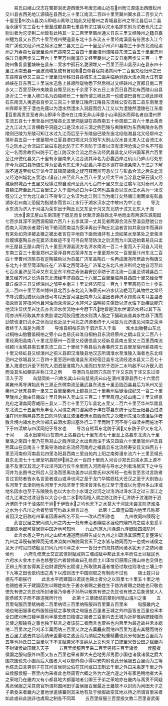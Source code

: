 <!-- { "loadSidebar": true } -->
　　易氏曰岷山汉志在蜀郡湔氐道西徼外考唐志岷山近在州而江源逺出西徼松州交川县古西羌地江源镇在县西北三十里江南流二百四十里至翼州翼水县二百歩又六十里至州汶山县汶山即岷山禹导江始此又经蜀州之青城县彭州之导江县后以二县治永康军又三百七十里至成都县南七里县有沱江镇以沱水名即东别为沱者也凡江之别出者为沱梁荆二州皆有此特其一又二百里至眉州通义县东三里又经陵州之籍县嘉州犍为县又五百六十里至戎州僰道县东北十歩东流五十里经南溪县有符黒水入江今南广溪也又经泸州之绵水江安二县又三百一十里至泸州泸川县南三十歩东北流经渝州之万寿县七百里至渝州巴县南又三百四十里至涪州涪陵县东流三百五十里至忠州临江县南百歩又二百六十里至万州南浦县又经至夔州之云安县南百歩又三百一十里防州鱼复县瞿塘峡在县东二里水中孤石名灔滪堆又一百里至巫山县巫山在县东四十里江水南去县一里波流峻急或有冒险朝白帝暮宿荆渚其间千二百里又经归州之巴东县南百歩又三百三十里至归州秭归县县城东北二面并临絶涧西大溪水南大江有空岭峡在县东百二十里湍水迅急上甚艰险载物悉下然后得过又经硖州之冝都县南二百歩又二百里至硖州夷陵县自蜀至此五千余里下水五日上水百日县西北有西陵山自县浙沂江二十里入峡口名为西陵峡长二十里所谓三峡此其一也或谓巴自有三峡此即峡石东南流入夷道县百歩又三百三十里至江陵府江陵县东流经公安石首二县东南至澧州界即东至于澧也先儒以为澧水然澧水入洞庭而后入江又以为澧陵然澧陵在江东南百里禹贡言至者非山即泽今澧州在江南无非山泽是小山泽因水而得名者自澧州界东流五百七十里至岳州巴陵县北五里洞庭湖在县西南五十歩周廻二百六十里此禹贡之九江过九江言横截乎洞庭之口是汉水过三澨之例巴陵与夷陵相为东西夷陵亦名西陵则巴陵为东陵可知江水过九江而后至于东陵自巴陵东迤北经临湘县北又经鄂州之蒲圻县五百一十里至鄂州江夏县澄曰鄂北对汉阳军大别山汉水自北来入江合流江水与之防水之合流曰汇故曰东迤北防于汇不言防于汉者以汉有漾沔沧浪之异名不可指定一名而言故但曰防于汇也江防汉水合流之后东流经武昌县北又经兴国军界六百里至江州徳化县又六十里有水自南来入江合流其泽名为彭蠡西岸江矶山乃庐山尽处东岸今为湖口县所谓汇泽为彭蠡也东汇泽为彭蠡六字旧本误在导漾条南入于江之下解説不通遂至纷纭异论今正其错简诸儒之疑可释而辨可息矣江与彭蠡合流之后东北流又经池州城北五里池口镇自江州至此凡五百八十里又经太平州当涂县之采石镇又经建康府城西十五里又经镇江府自池州至此凡七百四十里又东至江隂军北对泰州入海自镇江府至此凡三百里江之入于海也必曰为中江何也盖禹贡以汉水江水共为一渎汉旣分江之半为北江故江不得专江之名汉为北江则江当为南江矣然循江南面岸有彭蠡湖水若曰南江恐疑为指湖水而言以江水行于湖水汉水之中故曰为中江也
　　导沇水东流为济入于河溢为荥东出于陶丘北又东至于菏又东北防于汶又北东入于海
　　沇水源王屋山东南顶崖下旣见而复伏至济源县西北平地而出有两源东源周廻七百歩其深不测西源周廻六百八十五歩其深一丈其见者两源合流东至温县厯虢公台西南入河其伏者潜行地下絶河而南溢为荥泽再出于陶丘北溢者言如井泉自中而满非有来处如菏泽被孟猪之被出者言在平地自下面而涌非有上流如某水至某处之至荥泽后旣填塞陶丘亦无窦济渎故迹不复可寻自至菏防汶之后流而为川其迹始着易氏曰孟州王屋县王屋山南行九十里至济源县流方名济水南流一百二十里而入于河自入河处东南三百三十里至郑州之荥泽县有古荥泽东五十里至郑州又一百里至汴州东北二百四十里曹州济隂县有定陶镇后以为县属广济军盖陶丘一名再成唐尧所居故为陶唐又东北九十里至菏泽陶丘在广济军之西菏泽在广济军之东北凡古济所经之地自河至此七百余里济至菏泽又东北至东平府之寿张县安民亭防于汶北流一百里至须城县西二里又经齐州之长清县东北流经丰济县西二十六里二百里至临邑县西四十里又经全节章丘临济三县又经淄州之邹平乡南三十里又经济阳又一百九十里至髙苑县七十歩东流二百四十里至青州博兴县北百歩东北流入海蔡氏曰济水伏流絶河乃其物性之常经书导沇或见或伏而脉络可考程氏言河溢出南岸为荥溢出者非济水顾弗深考耳盖溢者指荥而言非指河也且河浊而荥清荥之水非河之溢明矣先儒皆以济水性下劲疾故能穴地流注显伏吴兴沈氏亦言济水伏流地中今厯下凡地皆是流水世谓济水经过其下东阿亦济所经取其井水煑胶谓之阿胶用搅浊水则清人服之下膈疏痰盖其水性趋下清而劲故也澄曰沇水之伏而见也近见于河北之济源者终于入河是为北济逺见河南之荥泽者终于入海是为南济
　　导淮自桐柏东防于泗沂东入于海
　　淮水出胎簪山东北过桐柏山胎簪盖桐柏之旁小山也易氏曰淮自桐柏县东流经蔡州之朗山县又二百八十里经真阳县南八十里北至蔡州一百里又经襃信县又经新息县南五里又三百里西南流经颍川汝隂县南五里东流二百二十里经下蔡县后为寿春府又五百里至宿州蕲县南七十里又经虹县又经濠州之招义县即汉淮陵县地汉志所谓淮水至淮陵入海者也东北经泗州之徐城县又二百四十里至泗州临淮县东流经宿迁县东北流经涟水县又二百七十里入海澄曰沂至下邳先入泗泗至淮隂乃入淮而曰东防于泗沂二水均敌不以沂旣入泗而没其名如朝宗并称江汉之例
　　导渭自鸟鼠同穴东防于沣又东防于泾又东过漆沮入于河
　　鸟鼠同处一穴故名其山曰鸟鼠易氏曰山在渭州渭源县西七十六里后属雍州禹导渭始此有三源正东微南流至襄武县东流五十里至陇西县县后为巩州又至秦州之伏羌县南一里又三百里至秦州上邽县北三十里秦州后徙治成纪又一百二十里至陇州之南由县南四十里县后并入吴山又三百二十里至鳯翔之岐山南二十里又经京兆府之渭南同官咸阳三县又二百七十里至万年县北五里又二百六十里至华州华隂县东北流三十五里有永丰仓入河谓之渭口澄案防于沣在鄠县东防于泾在云阳县西过漆沮在同州朝邑县苏氏曰防沣防泾过漆沮者渭水自西而东之次雍州先泾次漆沮后沣者散言境内诸水也合沙郑氏曰渭水源出塞外行二千里而附于河不得与四渎并而施功不下于四渎故与四渎同纪于导水也
　　导洛自熊耳东北防于涧又东防于伊又东北入于河
　　洛水出冢岭山在商州上洛县西七十里东流七十里至上洛县东北流九十里至洛之南四十里乃在熊耳山之西浮梁之水出焉而注于洛又四百六十里至虢州卢氏县熊耳山在县南五十里禹导洛始此东流经河南府之福昌县东北流经寿安县又四百五十里至河南府河南县北四里洛阳县西南三里自苑内上阳之南弥漫东流六十三里至缑氏县东北流七十七里至巩县防伊涧之水一百四十里而入河合沙郑氏曰洛水其上源不逺不及渭汉其流之不过泾沔其行仅千余里而入河而得与导水之列者洛居天下之中与河并为出图书之所后人见洛而思禹功盖亦以此曽氏曰水所经一也有言至言过言防者言过言防者皆水名言至者或山或泽也河之至于龙门华隂厎柱大伾汉之至于大别皆山名河至于孟津则地名河至于大陆济至于菏泽皆泽名也江至于澧或以为澧州多山泽或地名因水也至于东陵陵名也以大水合小水谓之过河之过洛汭过洚水汉之过三澨江之过九江渭之过漆沮皆以大合小也二水均而相入谓之防江防于汇济防于汶淮防于泗沂渭防于沣于泾洛防于涧于伊皆水之均也天下之水莫大于河故未尝言防济淮洛之水为小凡川之合者势皆可均故未尝言过也
　　此第十二章澄曰篇内地里凡称郡者因汉之旧称府州军者因唐宋所名不及一一改从后所称也
　　九州攸同四隩旣宅
　　此言民居之安同谓九州之内无一处有未治者隩隈水涯也四隩四海之隈水患悉平海濵逺地旣可奠居则中国近地可知也
　　九山刋旅九川涤源九泽旣陂四海防同
　　此言水患之平九州之山槎木通道而旅祭告成矣九州之川疏涤其源而无复壅滞矣九州之泽旣有陂障而无或决溢矣四海防同言天下之水皆与防同而为一也或曰诸侯之见天子时见曰防殷见曰同九州川泽之水一一皆归于四海其防同诸水犹天子之防同诸侯也
　　六府孔修庶土交正厎慎财赋咸则三壤成赋中邦此言水平而任土以赋民也六府水火金木土谷也修整饬六者皆修故曰孔修庶土川泽坟衍原隰丘陵山林也交俱也正辨土所宜各得其正也财谓民所出赋谓上所取致其谨者惟恐过取也则准也三壤上中下九等之田也依约田之髙下以成则法于中国则取之有制而不过也
　　锡土姓只台德先不距朕行
　　此言水平而建国以君民也锡土者分之以百里七十里五十里之地也锡姓者天子建国因生以赐姓如生于姜水者赐之姜姓生于妫汭者赐之妫姓也只敬也徳先有徳之先世也所封诸侯乃帝者子孙所以敬其有徳之先世也有徳之后象贤故人人能恭顺天子而不距违我所行也
　　此第十三章緫结前章别州随山濬川之事
　　五百里甸服百里赋纳緫二百里纳铚三百里纳秸服四百里粟五百里米
　　甸服畿内之地也甸田服事也所服皆田赋之事故谓之甸服五百里者王城之外四面皆五百里也禾本全曰緫刈禾曰铚半藁也半藁去皮曰秸谓之服者三百里内去王城为近非惟纳緫铚秸而又使之服输将之事也独于秸言之者该前二者而言也粟谷也内百里为最近故并禾本緫纳二百里次之只刈禾半藁而纳三百里又次之去藁麤皮而纳四百里为逺去其穗而纳谷五百里尤逺去其谷而纳米盖量地之逺近而为纳赋之轻重精麤也此分甸服五百里而为五等也孙氏曰二百里以下不言赋粟米不言纳从上文也朱子曰緫至米皆公田之赋畿内不封诸侯故田赋入天子
　　五百里侯服百里采二百里男邦三百里诸侯
　　侯服者侯国之服甸服外四面又各五百里也采者卿大夫邑地男邦男爵小国也诸侯诸侯之爵大国次国也先小国而后大国者大可以御外侮小得以安内附也此分侯服五百里而为三等也陈氏曰言男则子在其间言侯则公伯在其间或曰王制云千里之外曰采禹定千里之外曰侯服侯服一百里内为采者此也然周官六郷之外为六遂六遂之外有家邑稍地者大夫之采地乃在畿内又有小都县地大都畺地者公卿王子弟之采地亦在畿内与禹贡不同疑禹贡侯服之采其周官所谓邦国闲田乎盖侯服百里最近王畿故不以封而为闲田天子之子弟食采者畿内之畺地世逺族蕃则其采地有及于侯服故空其地以待之所谓百里采者如此或曰此説非也虞周之制各不同耳
　　五百里绥服三百里揆文教二百里奋武衞
